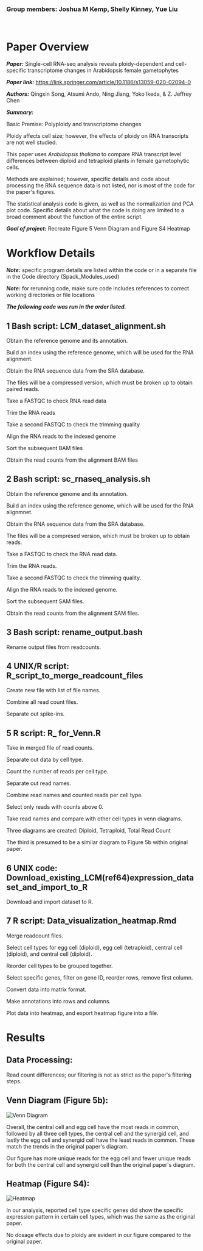 ### Group members: Joshua M Kemp, Shelly Kinney, Yue Liu

&nbsp;  

# Paper Overview

***Paper:*** Single-cell RNA-seq analysis reveals ploidy-dependent and cell-specific transcriptome changes in Arabidopsis female gametophytes

***Paper link:*** https://link.springer.com/article/10.1186/s13059-020-02094-0 

***Authors:*** Qingxin Song, Atsumi Ando, Ning Jiang, Yoko Ikeda, & Z. Jeffrey Chen

***Summary:***

Basic Premise: Polyploidy and transcriptome changes

Ploidy affects cell size; however, the effects of ploidy on RNA transcripts are not well studied.

This paper uses *Arabidopsis thaliana* to compare RNA transcript level differences between diploid and tetraploid plants in female gametophytic cells.

Methods are explained; however, specific details and code about processing the RNA sequence data is not listed, nor is most of the code for the paper's figures.

The statistical analysis code is given, as well as the normalization and PCA plot code. 
Specific details about what the code is doing are limited to a broad comment about the function of the entire script.



***Goal of project:*** Recreate Figure 5 Venn Diagram and Figure S4 Heatmap

 
# Workflow Details

***Note:*** specific program details are listed within the code or in a separate file in the Code directory (Spack_Modules_used)

***Note:*** for rerunning code, make sure code includes references to correct working directories or file locations



***The following code was run in the order listed.***





## 1 Bash script: LCM_dataset_alignment.sh

Obtain the reference genome and its annotation.

Build an index using the reference genome, which will be used for the RNA alignment.

Obtain the RNA sequence data from the SRA database.

  The files will be a compressed version, which must be broken up to obtain paired reads.
  
Take a FASTQC to check RNA read data

Trim the RNA reads

Take a second FASTQC to check the trimming quality 

Align the RNA reads to the indexed genome

Sort the subsequent BAM files

Obtain the read counts from the alignment BAM files


## 2 Bash script: sc_rnaseq_analysis.sh

Obtain the reference genome and its annotation.

Build an index using the reference genome, which will be used for the RNA alignmnet.

Obtain the RNA sequence data from the SRA database.
  
  The files will be a compresed version, which must be broken up to obtain reads.

Take a FASTQC to check the RNA read data.

Trim the RNA reads.

Take a second FASTQC to check the trimming quality.

Align the RNA reads to the indexed genome.

Sort the subsequent SAM files.

Obtain the read counts from the alignment SAM files.



## 3 Bash script: rename_output.bash

Rename output files from readcounts.




## 4 UNIX/R script: R_script_to_merge_readcount_files

Create new file with list of file names.

Combine all read count files.

Separate out spike-ins.




## 5 R script: R_ for_Venn.R

Take in merged file of read counts.

Separate out data by cell type.

Count the number of reads per cell type.

Separate out read names.

Combine read names and counted reads per cell type.

Select only reads with counts above 0.

Take read names and compare with other cell types in venn diagrams.

Three diagrams are created: 
Diploid, 
Tetraploid,
Total Read Count

The third is presumed to be a similar diagram to Figure 5b within original paper.





## 6 UNIX code: Download_existing_LCM(ref64)expression_dataset_and_import_to_R

Download and import dataset to R.





## 7 R script: Data_visualization_heatmap.Rmd

Merge readcount files.

Select cell types for egg cell (diploid), egg cell (tetraploid), central cell (diploid), and central cell (diploid).

Reorder cell types to be grouped together.

Select specific genes, filter on gene ID, reorder rows, remove first column.

Convert data into matrix format.

Make annotations into rows and columns.

Plot data into heatmap, and export heatmap figure into a file.




# Results

## Data Processing:

Read count differences; our filtering is not as strict as the paper's filtering steps.


## Venn Diagram (Figure 5b):

![Venn Diagram](https://github.com/0Yue0/BCB546_Spring2023_Final/blob/main/results/%23Final_venn_diagram.png)

Overall, the central cell and egg cell have the most reads in common, followed by all three cell types, the central cell and the synergid cell, and lastly the egg cell and synergid cell have the least reads in common. These match the trends in the original paper's diagram.

Our figure has more unique reads for the egg cell and fewer unique reads for both the central cell and synergid cell than the original paper's diagram.

## Heatmap (Figure S4):

![Heatmap](https://github.com/0Yue0/BCB546_Spring2023_Final/blob/main/results/Figure_S4.png)

In our analysis, reported cell type specific genes did show the specific expression pattern in certain cell types, which was the same as the original paper. 


No dosage effects due to ploidy are evident in our figure compared to the original paper. 
